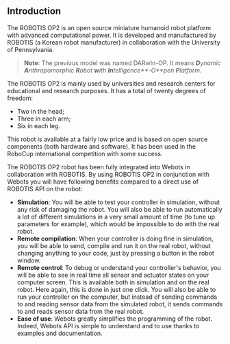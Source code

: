 ## Introduction

The ROBOTIS OP2 is an open source miniature humanoid robot platform with advanced computational power.
It is developed and manufactured by ROBOTIS (a Korean robot manufacturer) in collaboration with the University of Pennsylvania.

>**Note**: The previous model was named DARwIn-OP.
It means _**D**ynamic **A**nthropomorphic **R**obot **w**ith **In**telligence**-O**pen **P**latform_.

The ROBOTIS OP2 is mainly used by universities and research centers for educational and research purposes.
It has a total of twenty degrees of freedom:

- Two in the head;
- Three in each arm;
- Six in each leg.

This robot is available at a fairly low price and is based on open source components (both hardware and software).
It has been used in the RoboCup international competition with some success.

The ROBOTIS OP2 robot has been fully integrated into Webots in collaboration with ROBOTIS.
By using ROBOTIS OP2 in conjunction with Webots you will have following benefits compared to a direct use of ROBOTIS API on the robot:

- **Simulation**: You will be able to test your controller in simulation, without any risk of damaging the robot.
You will also be able to run automatically a lot of different simulations in a very small amount of time (to tune up parameters for example), which would be impossible to do with the real robot.
- **Remote compilation**: When your controller is doing fine in simulation, you will be able to send, compile and run it on the real robot, without changing anything to your code, just by pressing a button in the robot window.
- **Remote control**: To debug or understand your controller's behavior, you will be able to see in real time all sensor and actuator states on your computer screen.
This is available both in simulation and on the real robot.
Here again, this is done in just one click.
You will also be able to run your controller on the computer, but instead of sending commands to and reading sensor data from the simulated robot, it sends commands to and reads sensor data from the real robot.
- **Ease of use**: Webots greatly simplifies the programming of the robot.
Indeed, Webots API is simple to understand and to use thanks to examples and documentation.
